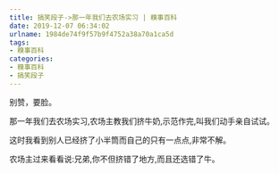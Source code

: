 ```yaml
---
title: 搞笑段子->那一年我们去农场实习 | 糗事百科
date: 2019-12-07 06:34:02
urlname: 1984de74f9f57b9f4752a38a70a1ca5d
tags: 
- 糗事百科
categories:
- 糗事百科
- 搞笑段子
---
```

别赞，要脸。

那一年我们去农场实习,农场主教我们挤牛奶,示范作完,叫我们动手亲自试试。

这时我看到别人已经挤了小半筒而自己的只有一点点,非常不解。

农场主过来看看说:兄弟,你不但挤错了地方,而且还选错了牛。


